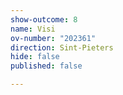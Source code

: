 ```yaml
---
show-outcome: 8
name: Visi
ov-number: "202361"
direction: Sint-Pieters
hide: false
published: false

---
```

